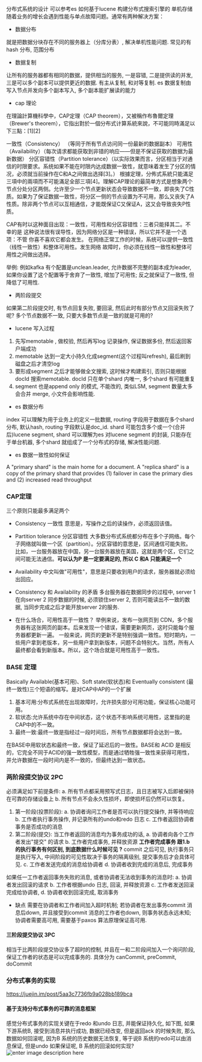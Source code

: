  分布式系统的设计
可以参考es 如何基于lucene 构建分布式搜索引擎的
单机存储随着业务的增长会遇到性能与单点故障问题。通常有两种解决方案：

* 数据分布

就是把数据分块存在不同的服务器上（分库分表）, 解决单机性能问题. 常见的有hash 分布, 范围分布

* 数据复制

让所有的服务器都有相同的数据，提供相当的服务, 一是容错, 二是提供读的并发, 三是可以多个副本可以提供更近的数据.
有主从复制, 和对等复制. es 数据复制由写入节点并发向多个副本写入, 多个副本能扩展读的能力

* cap 理论

在理論計算機科學中，CAP定理（CAP theorem），又被稱作布魯爾定理（Brewer's theorem），它指出對於一個分布式计算系統來說，不可能同時滿足以下三點：[1][2]

一致性（Consistency） （等同于所有节点访问同一份最新的数据副本）
可用性（Availability）（每次请求都能获取到非错的响应——但是不保证获取的数据为最新数据）
分区容错性（Partition tolerance）（以实际效果而言，分区相当于对通信的时限要求。系统如果不能在时限内达成数据一致性，就意味着发生了分区的情况，必须就当前操作在C和A之间做出选择[3]。）
根據定理，分佈式系統只能滿足三項中的兩項而不可能滿足全部三項[4]。理解CAP理论的最简单方式是想象两个节点分处分区两侧。允许至少一个节点更新状态会导致数据不一致，即丧失了C性质。如果为了保证数据一致性，将分区一侧的节点设置为不可用，那么又丧失了A性质。除非两个节点可以互相通信，才能既保证C又保证A，这又会导致丧失P性质。

CAP有时以这种面目出现：一致性，可用性和分区容错性：三者只能择其二。不幸的是
这种说法很有误导性，因为网络分区是一种错误，所以它并不是一个选项：不管
你喜不喜欢它都会发生。
在网络正常工作的时候，系统可以提供一致性（线性一致性）和整体可用性。发生网络
故障时，你必须在线性一致性和整体可用性之间做出选择。

举例: 例如kafka 有个配置是unclean.leader, 允许数据不完整的副本成为leader, 如果你设置了这个配置等于舍弃了一致性, 增加了可用性; 反之就保证了一致性, 但降低了可用性. 
* 两阶段提交

如果第二阶段提交时, 有节点回复失败, 要回滚, 然后此时有部分节点又回滚失败了呢? 多个节点数据不一致, 只要大多数节点是一致的就是可用的? 

* lucene 写入过程

1. 先写memotable , 做校验, 然后再写log 记录操作, 保证数据多份, 然后返回客户端成功
2. memotable 达到一定大小持久化成segment(这个过程叫refresh), 最后刷到磁盘之后才清空log
3. 要形成segment 之后才能够做全文搜索, 这时候才构建索引, 否则只能根据docId 搜索memotable. docId 只在单个shard 内唯一, 多个shard 有可能重复
4. segment 也是append only 的模式, 不能改的, 类似LSM, segment 数量太多会合并 merge, 小文件会影响性能. 

* es 数据分布

index 可以理解为用于业务上的定义一批数据, routing 字段用于数据在多个shard 分布, 默认hash, routing 字段默认是doc_id.
shard 可能包含多个或一个(合并后)lucene segment, shard 可以理解为es 对lucene segment 的封装, 只能存在于单台机器, 多个shard 就组成了一个分布式的存储, 解决性能问题. 

* es 数据一致性如何保证

A "primary shard" is the main home for a document. A "replica shard" is a copy of the primary shard that provides (1) failover in case the primary dies and (2) increased read throughput

### CAP定理
三个原则只能最多满足两个
* Consistency 一致性
意思是，写操作之后的读操作，必须返回该值。
* Partition tolerance 分区容错性
大多数分布式系统都分布在多个子网络。每个子网络就叫做一个区（partition）。分区容错的意思是，区间通信可能失败。比如，一台服务器放在中国，另一台服务器放在美国，这就是两个区，它们之间可能无法通信。**可以认为P 是一定要满足的, 所以 C 和A 只能满足一个**

* Availability 
中文叫做"可用性"，意思是只要收到用户的请求，服务器就必须给出回应。

*  Consistency 和 Availability 的矛盾
多台服务器在数据同步的过程中, server 1 在向server 2 同步数据的时候, 必须锁住server 2, 否则可能读出不一致的数据, 当同步完成之后才能开放server 2的服务. 

* 在什么场合，可用性高于一致性？
举例来说，发布一张网页到 CDN，多个服务器有这张网页的副本。后来发现一个错误，需要更新网页，这时只能每个服务器都更新一遍。
一般来说，网页的更新不是特别强调一致性。短时期内，一些用户拿到老版本，另一些用户拿到新版本，问题不会特别大。当然，所有人最终都会看到新版本。所以，这个场合就是可用性高于一致性。

### BASE 定理
Basically Available(基本可用)、Soft state(软状态)和 Eventually consistent (最终一致性)三个短语的缩写。是对CAP中AP的一个扩展

1.  基本可用:分布式系统在出现故障时，允许损失部分可用功能，保证核心功能可用。
2.  软状态:允许系统中存在中间状态，这个状态不影响系统可用性，这里指的是CAP中的不一致。
3.  最终一致:最终一致是指经过一段时间后，所有节点数据都将会达到一致。

在BASE中用软状态和最终一致，保证了延迟后的一致性。BASE和 ACID 是相反的，它完全不同于ACID的强一致性模型，而是通过牺牲强一致性来获得可用性，并允许数据在一段时间内是不一致的，但最终达到一致状态。

### 两阶段提交协议 2PC
必须满足如下前提条件: 
a. 所有节点都采用预写式日志，且日志被写入后即被保持在可靠的存储设备上 
b. 所有节点不会永久性损坏，即使损坏后仍然可以恢复。 

1. 第一阶段(投票阶段):
a. 协调者询问工作者是否可以执行提交操作, 并等待响应
b. 工作者执行事务操作, 并记录所有的undo和redo 日志
c. 工作者返回协调者事务是否成功的消息
2. 第二阶段(提交):
当工作者返回的消息均为事务成功的话,
a. 协调者向各个工作者发出"提交" 的请求
b. 工作者完成事务, 并释放资源
**工作者完成事务 跟1.b 的执行事务有何区别, 到底数据什么时候可见 ?** 
commit 之后可见, 执行事务只是执行写入, 中间阶段的可见性取决于事务的隔离级别, 提交事务后才会具体可见.
c. 工作者发送完成的消息给协调者
d. 协调者收到完成的消息后, 完成事务

如果任一工作者返回事务失败的消息, 或者协调者无法收到事务的消息时: 
a. 协调者发出回滚的请求
b. 工作者根据undo 日志, 回滚, 并释放资源
c. 工作者发送回滚完成给协调者, 
d. 协调者收到回滚完成, 取消事务

* 缺点
需要在协调者和工作者间加入超时机制;
若协调者在发出事务commit 消息后down, 并且接受到commit 消息的工作者也down, 则事务状态永远未知;
协调者需要高可用, 需要基于paxos 算法原理保证高可用. 

#### 三阶段提交协议 3PC
相当于比两阶段提交协议多了超时的控制, 并且在一和二阶段间加入一个询问阶段, 保证工作者的状态是可以完成事务的. 
具体分为 canCommit, preCommit, doCommit

### 分布式事务的实现
https://juejin.im/post/5aa3c7736fb9a028bb189bca
#### 基于支持分布式事务的可靠的消息框架
感觉分布式事务的实现关键在于redo 和undo 日志, 并能保证持久化, 如下图, 如果下游系统B, 接受到消息并执行成功, 数据已经改变, 但是返回ack 的时候失败, 那么数据如何回滚呢, 因为B 系统的历史数据无法恢复, 等于说B 系统的redo可以由消息保证, 但是undo 如果保证呢, B 系统的回滚如何实现? 
![enter image description here](https://drive.google.com/uc?id=1Uw3j4tYZl5TwH_QYlPus0BKNIN9fD02g)


